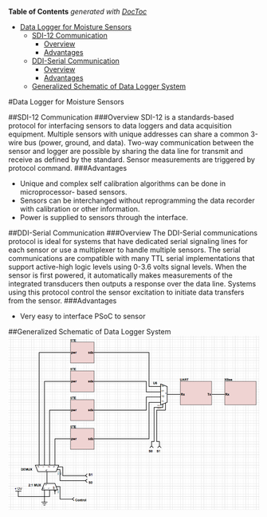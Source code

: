 <!-- START doctoc generated TOC please keep comment here to allow auto update -->
<!-- DON'T EDIT THIS SECTION, INSTEAD RE-RUN doctoc TO UPDATE -->
**Table of Contents**  *generated with [DocToc](https://github.com/thlorenz/doctoc)*

- [Data Logger for Moisture Sensors](#data-logger-for-moisture-sensors)
  - [SDI-12 Communication](#sdi-12-communication)
    - [Overview](#overview)
    - [Advantages](#advantages)
  - [DDI-Serial Communication](#ddi-serial-communication)
    - [Overview](#overview-1)
    - [Advantages](#advantages-1)
  - [Generalized Schematic of Data Logger System](#generalized-schematic-of-data-logger-system)

<!-- END doctoc generated TOC please keep comment here to allow auto update -->

#Data Logger for Moisture Sensors

##SDI-12 Communication
###Overview
SDI-12 is a standards-based protocol for interfacing sensors to data loggers and data acquisition equipment. Multiple sensors with unique addresses can share a common 3-wire bus (power, ground, and data). Two-way communication between the sensor and logger are possible by sharing the data line for transmit and receive as defined by the standard. Sensor measurements are triggered by protocol command.
###Advantages
* Unique and complex self calibration algorithms can be done in microprocessor- based sensors.
* Sensors can be interchanged without reprogramming the data recorder with calibration or other information.
* Power is supplied to sensors through the interface.

##DDI-Serial Communication
###Overview
The DDI-Serial communications protocol is ideal for systems that have dedicated serial signaling lines for each sensor or use a multiplexer to handle multiple sensors. The serial communications are compatible with many TTL serial implementations that support active-high logic levels using 0-3.6 volts signal levels. When the sensor is first powered, it automatically makes measurements of the integrated transducers then outputs a response over the data line. Systems using this protocol control the sensor excitation to initiate data transfers from the sensor.
###Advantages
* Very easy to interface PSoC to sensor

##Generalized Schematic of Data Logger System
![alt-tag](https://raw.githubusercontent.com/ctimmins/senior-design/master/Agricultural%20Monitoring%20System/Alpha%20Prototype/Data%20Logger/images/DDI_Schematic.png)